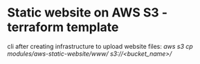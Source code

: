 # Static website on AWS S3 - terraform template

cli after creating infrastructure to upload website files:
_aws s3 cp modules/aws-static-website/www/ s3://<bucket_name>/_
